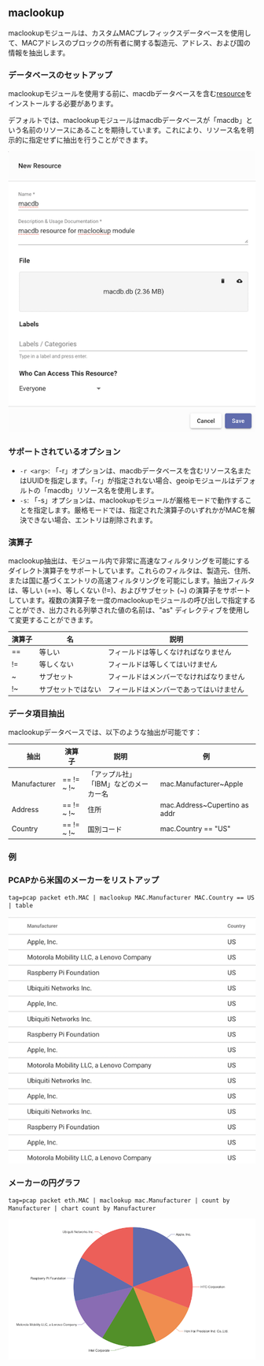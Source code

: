## maclookup

maclookupモジュールは、カスタムMACプレフィックスデータベースを使用して、MACアドレスのブロックの所有者に関する製造元、アドレス、および国の情報を抽出します。

### データベースのセットアップ

maclookupモジュールを使用する前に、macdbデータベースを含む[resource](#!resources/resources.md)をインストールする必要があります。

デフォルトでは、maclookupモジュールはmacdbデータベースが「macdb」という名前のリソースにあることを期待しています。これにより、リソース名を明示的に指定せずに抽出を行うことができます。

![](maclookup.png)

### サポートされているオプション

* `-r <arg>`: 「-r」オプションは、macdbデータベースを含むリソース名またはUUIDを指定します。「-r」が指定されない場合、geoipモジュールはデフォルトの「macdb」リソース名を使用します。
* `-s`: 「-s」オプションは、maclookupモジュールが厳格モードで動作することを指定します。厳格モードでは、指定された演算子のいずれかがMACを解決できない場合、エントリは削除されます。

### 演算子

maclookup抽出は、モジュール内で非常に高速なフィルタリングを可能にするダイレクト演算子をサポートしています。これらのフィルタは、製造元、住所、または国に基づくエントリの高速フィルタリングを可能にします。抽出フィルタは、等しい (==)、等しくない (!=)、およびサブセット (~) の演算子をサポートしています。複数の演算子を一度のmaclookupモジュールの呼び出しで指定することができ、出力される列挙された値の名前は、"as" ディレクティブを使用して変更することができます。

| 演算子 | 名 | 説明
|----------|------|-------------
| == | 等しい | フィールドは等しくなければなりません
| != | 等しくない| フィールドは等しくてはいけません
| ~ | サブセット | フィールドはメンバーでなければなりません
| !~ | サブセットではない | フィールドはメンバーであってはいけません

### データ項目抽出

maclookupデータベースでは、以下のような抽出が可能です：

| 抽出 | 演算子 | 説明 | 例
|-----------|-----------|-------------|----------
| Manufacturer | == != ~ !~ |「アップル社」「IBM」などのメーカー名 | mac.Manufacturer~Apple
| Address | == != ~ !~ | 住所 | mac.Address~Cupertino as addr
| Country | == != ~ !~ | 国別コード | mac.Country == "US"

### 例

### PCAPから米国のメーカーをリストアップ

```
tag=pcap packet eth.MAC | maclookup MAC.Manufacturer MAC.Country == US | table
```

![US Manufacturers](tableByUS.png)

### メーカーの円グラフ

```
tag=pcap packet eth.MAC | maclookup mac.Manufacturer | count by Manufacturer | chart count by Manufacturer
```

![Pie chart by manufacturer](chartByManufacturer.png)
